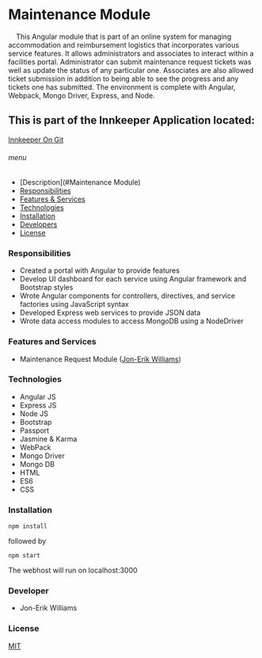 # Maintenance Module 
&nbsp;&nbsp;&nbsp;&nbsp;This Angular module that is part of an online system for managing accommodation and reimbursement logistics that incorporates various service features. It allows administrators and associates to interact within a facilities portal. Administrator can submit maintenance request tickets was well as update the status of any particular one. Associates are also allowed ticket submission in addition to being able to see the progress and any tickets one has submitted. The environment is complete with Angular, Webpack, Mongo Driver, Express, and Node.

## This is part of the Innkeeper Application located:
[Innkeeper On Git](https://github.com/revature-js/innkeeper)


###### menu
- [Description](#Maintenance Module)
- [Responsibilities](#responsibilities)
- [Features & Services](#features-and-services)
- [Technologies](#technologies)
- [Installation](#installation)
- [Developers](#developers)
- [License](#license)

### Responsibilities
- Created a portal with Angular to provide features
- Develop UI dashboard for each service using Angular framework and Bootstrap styles
- Wrote Angular components for controllers, directives, and service factories using JavaScript syntax
- Developed Express web services to provide JSON data
- Wrote data access modules to access MongoDB using a NodeDriver


### Features and Services

- Maintenance Request Module ([Jon-Erik Williams](#developers))

### Technologies
- Angular JS
- Express JS
- Node JS
- Bootstrap
- Passport
- Jasmine & Karma
- WebPack
- Mongo Driver
- Mongo DB
- HTML
- ES6
- CSS

### Installation
~~~~
npm install
~~~~
followed by
~~~~
npm start
~~~~
The webhost will run on localhost:3000

### Developer

- Jon-Erik Williams

### License
[MIT](https://github.com/revature-js/Innkeeper/blob/master/LICENSE)


